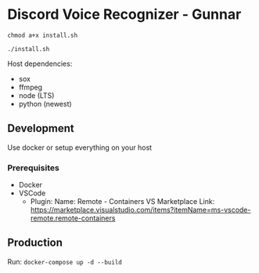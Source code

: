 # Discord Voice Recognizer - Gunnar

```
chmod a+x install.sh
```

```
./install.sh
```

Host dependencies:

-   sox
-   ffmpeg
-   node (LTS)
-   python (newest)

## Development

Use docker or setup everything on your host

### Prerequisites

-   Docker
-   VSCode
    -   Plugin:
        Name: Remote - Containers VS Marketplace Link: https://marketplace.visualstudio.com/items?itemName=ms-vscode-remote.remote-containers

## Production

Run:
`docker-compose up -d --build`
